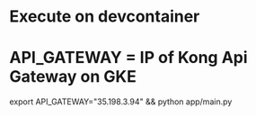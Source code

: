 # Execute on devcontainer
# API_GATEWAY = IP of Kong Api Gateway on GKE
export API_GATEWAY="35.198.3.94" && python app/main.py